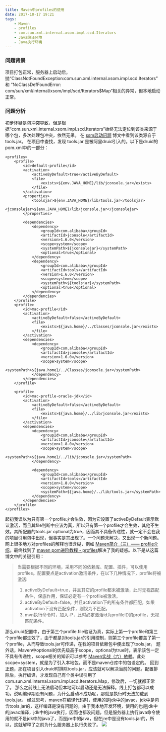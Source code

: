 ```yaml
---
title: Maven中profiles的使用
date: 2017-10-17 19:21
tags:
    - Maven
    - profiles
    - com.sun.xml.internal.xsom.impl.scd.Iterators
    - Java编译环境
    - Java执行环境
---
```


### 问题背景
项目打包正常，服务器上启动后，抛“ClassNotFoundException:com.sun.xml.internal.xsom.impl.scd.Iterators” 和 “NoClassDefFoundError: com/sun/xml/internal/xsom/impl/scd/Iterators$Map”相关的异常，但本地启动正常。

<!--more-->

### 问题分析
初步怀疑是包冲突导致，但是根据“com.sun.xml.internal.xsom.impl.scd.Iterators”始终无法定位到该类来源于哪个包，多次处理包冲突，依然无果。
在 [ssm启动问题](http://bbs.csdn.net/topics/392191673) 博文中看到该类源自于tools.jar。
在项目中查找，发现 tools.jar 是被阿里druid引入的。以下是druid的pom.xml中的一部分：
```
<profiles>
	<profile>
		<id>default-profile</id>
		<activation>
			<activeByDefault>true</activeByDefault>
			<file>
				<exists>${env.JAVA_HOME}/lib/jconsole.jar</exists>
			</file>
		</activation>
		<properties>
			<toolsjar>${env.JAVA_HOME}/lib/tools.jar</toolsjar>
			<jconsolejar>${env.JAVA_HOME}/lib/jconsole.jar</jconsolejar>
		</properties>

		<dependencies>
			<dependency>
				<groupId>com.alibaba</groupId>
				<artifactId>jconsole</artifactId>
				<version>1.6.0</version>
				<scope>system</scope>
				<systemPath>${jconsolejar}</systemPath>
				<optional>true</optional>
			</dependency>
			<dependency>
				<groupId>com.alibaba</groupId>
				<artifactId>tools</artifactId>
				<version>1.6.0</version>
				<scope>system</scope>
				<systemPath>${toolsjar}</systemPath>
				<optional>true</optional>
			</dependency>
		</dependencies>
	</profile>
	<profile>
		<id>mac-profile</id>
		<activation>
			<activeByDefault>false</activeByDefault>
			<file>
				<exists>${java.home}/../Classes/jconsole.jar</exists>
			</file>
		</activation>
		<dependencies>
			<dependency>
				<groupId>com.alibaba</groupId>
				<artifactId>jconsole</artifactId>
				<version>1.6.0</version>
				<scope>system</scope>
				<systemPath>${java.home}/../Classes/jconsole.jar</systemPath>
			</dependency>
		</dependencies>
	</profile>

	<profile>
		<id>mac-profile-oracle-jdk</id>
		<activation>
			<activeByDefault>false</activeByDefault>
			<file>
				<exists>${java.home}/../lib/jconsole.jar</exists>
			</file>
		</activation>
		<dependencies>
			<dependency>
				<groupId>com.alibaba</groupId>
				<artifactId>jconsole</artifactId>
				<version>1.8.0</version>
				<scope>system</scope>
				<systemPath>${java.home}/../lib/jconsole.jar</systemPath>
			</dependency>

			<dependency>
				<groupId>com.alibaba</groupId>
				<artifactId>tools</artifactId>
				<version>1.8.0</version>
				<scope>system</scope>
				<systemPath>${java.home}/../lib/tools.jar</systemPath>
			</dependency>
		</dependencies>
	</profile>
</profiles>
```
起初我误以为只有第一个profile才会生效，因为它设置了activeByDefault表示默认激活，而且其file判断中应该为真，所以只有第一个profile才会生效，其他不生效。其所配置的tools.jar optional为true，因而其不具备传递性，就一定不会在我的项目引用包中出现，但事实是其出现了。一个问题未解决，又出现一个新问题。网上很多地方对profiles的解释也很含糊，例如 [Maven简介（三）—— profile介绍](http://elim.iteye.com/blog/1900568)。最终找到了 [maven pom进阶教程 - profiles](https://my.oschina.net/u/2343729/blog/830924)解决了我的疑惑。以下是从这篇博文中的关键引用：
> 当需要根据不同的环境，采用不同的依赖库、配置、插件，可以使用profiles。配置要点是activation激活条件，在以下几种情况下，profile将被激活:
> 1. activeByDefault=true，并且其它的profile都未被激活，此时无视匹配条件，保底作用，保证必定有一个profile被激活。
> 2. activeByDefault=false，并且activation下的所有条件都匹配，如果activation下没有匹配条件，则视为不匹配。
> 3. mvn执行命令时，加入-P，此时必定激活id为profileID的profile，无视匹配条件。

那么druid配置中，由于第三个profile.file验证为真，实际上第一个profile和第三个profile都生效了，由于都是对tools.jar的引用控制，则第三个profile覆盖了第一个profile，从而导致tools.jar可传递，在我的项目依赖包中便出现了tools.jar。
题外话，Maven中optional的优先级高于scope，optional为true时，表示该包一定不具有传递性，scope相关的知识可以参考 [Maven实战（六）依赖](http://tangyanbo.iteye.com/blog/1503957)。此处scope=system，就是为了引入本地包，而不是maven仓库中的包设定的。
回到正题，那在项目引入druid时排除tools.jar，应该就可以解决当前的问题。配置排除后，执行编译，才发现自己有个类中误引用了com.sun.xml.internal.xsom.impl.scd.Iterators.Map，修改后，一切就都正常了。
那么之前线上无法启动但本地可以启动还是无法解释。线上打包都可以成功，说明编译期没有问题，为什么启动不成功呢，那就是执行时无法加载到tools.jar。
经过思考，maven在编译代码时，使用的是jdk中的javac，jdk中是包含tools.jar的，这样编译是没有问题的，由于我本地开发环境，使用的也是jdk中的javac编译，jdk中的java执行，因而也都没问题。但是服务器上执行java命令使用的就不是jdk中的java了，而是jre中的java，但在jre中是没有tools.jar的，所以，这就解释了之前为什么服务器上执行失败了。
![](/img/maven_profiles.png)